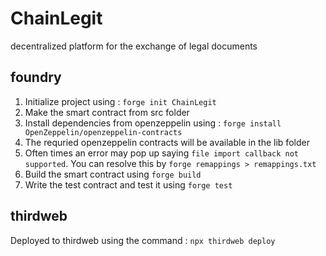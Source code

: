 # ChainLegit
decentralized platform for the exchange of legal documents

## foundry 
1. Initialize project using : ```forge init ChainLegit```
2. Make the smart contract from src folder
3. Install dependencies from openzeppelin using : ```forge install OpenZeppelin/openzeppelin-contracts```
4. The requried openzeppelin contracts will be available in the lib folder
5. Often times an error may pop up saying ```file import callback not supported```. You can resolve this by  ```forge remappings > remappings.txt```
6. Build the smart contract using ```forge build```
7. Write the test contract and test it using ```forge test```
## thirdweb
Deployed to thirdweb using the command : ```npx thirdweb deploy```
